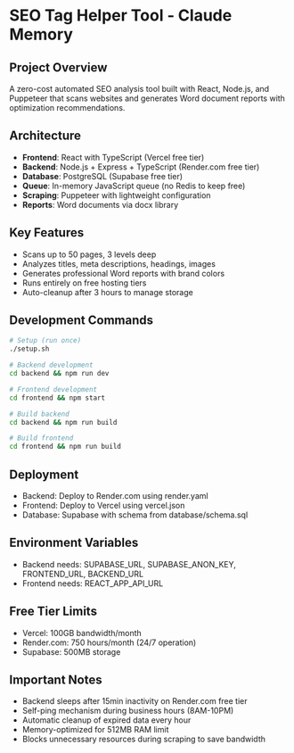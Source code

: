 # SEO Tag Helper Tool - Claude Memory

## Project Overview
A zero-cost automated SEO analysis tool built with React, Node.js, and Puppeteer that scans websites and generates Word document reports with optimization recommendations.

## Architecture
- **Frontend**: React with TypeScript (Vercel free tier)
- **Backend**: Node.js + Express + TypeScript (Render.com free tier)  
- **Database**: PostgreSQL (Supabase free tier)
- **Queue**: In-memory JavaScript queue (no Redis to keep free)
- **Scraping**: Puppeteer with lightweight configuration
- **Reports**: Word documents via docx library

## Key Features
- Scans up to 50 pages, 3 levels deep
- Analyzes titles, meta descriptions, headings, images
- Generates professional Word reports with brand colors
- Runs entirely on free hosting tiers
- Auto-cleanup after 3 hours to manage storage

## Development Commands
```bash
# Setup (run once)
./setup.sh

# Backend development
cd backend && npm run dev

# Frontend development  
cd frontend && npm start

# Build backend
cd backend && npm run build

# Build frontend
cd frontend && npm run build
```

## Deployment
- Backend: Deploy to Render.com using render.yaml
- Frontend: Deploy to Vercel using vercel.json
- Database: Supabase with schema from database/schema.sql

## Environment Variables
- Backend needs: SUPABASE_URL, SUPABASE_ANON_KEY, FRONTEND_URL, BACKEND_URL
- Frontend needs: REACT_APP_API_URL

## Free Tier Limits
- Vercel: 100GB bandwidth/month
- Render.com: 750 hours/month (24/7 operation)
- Supabase: 500MB storage

## Important Notes
- Backend sleeps after 15min inactivity on Render.com free tier
- Self-ping mechanism during business hours (8AM-10PM)
- Automatic cleanup of expired data every hour
- Memory-optimized for 512MB RAM limit
- Blocks unnecessary resources during scraping to save bandwidth